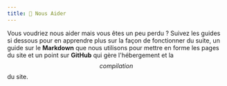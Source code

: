 ```yaml
---
title: 💖 Nous Aider
---
```


Vous voudriez nous aider mais vous êtes un peu perdu ? Suivez les guides si dessous pour en apprendre plus sur la façon de fonctionner du suite, un guide sur le **Markdown** que nous utilisons pour mettre en forme les pages du site et un point sur **GitHub** qui gère l'hébergement et la $$compilation$$ du site.